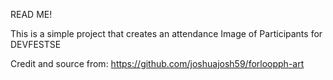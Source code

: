 READ ME!

This is a simple project that creates an attendance Image of Participants for DEVFESTSE

Credit and source from: https://github.com/joshuajosh59/forloopph-art

